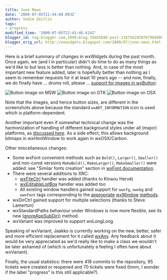 ```yaml
---
title: June News
date: '2009-07-05T21:44:00.003Z'
author: Vadim Zeitlin
tags:
- progress
modified_time: '2009-07-05T22:41:46.614Z'
blogger_id: tag:blogger.com,1999:blog-35681690.post-1397562928707984980
blogger_orig_url: http://wxwidgets.blogspot.com/2009/07/june-news.html
---
```


Here is a brief summary of changes in wxWidgets during the past month. Once
again, we (and I in particular) didn't do time to do as many things as we'd like
to but less is better than nothing. And, in case of the most important new
feature added, later is hopefully better than nothing as I seem to remember
requests for it at least 10 years ago -- and now, finally, we do finally have ...
drums roll, please ... [support for images in wxButton]:

[support for images in wxButton]: http://docs.wxwidgets.org/trunk/classwx_button.html#5caa1163418c868140ba3021fc20578e

<img src="button_msw.png" class="img-fluid" alt="Button image on MSW">
<img src="button_gtk.png" class="img-fluid" alt="Button image on GTK">
<img src="button_osx.png" class="img-fluid" alt="Button image on OSX">

Note that the images, and hence button sizes, are different in the screenshots
above because the standard `wxART_INFORMATION` icon is used which is
platform-dependent.

Another important even if somewhat technical change was the harmonization of
handling of different background styles under all (major) platforms, as
[discussed here]. As a side effect, this allows background bitmaps in
wxHtmlWindow to work again in wxOSX/Carbon.

[discussed here]: http://thread.gmane.org/gmane.comp.lib.wxwidgets.devel/114821/focus=114831

Other miscellaneous changes:

*   Some wxFont convenient methods such as `Bold()`, `Larger()`, `Smaller()` and
    non-const versions `MakeBold()`, `MakeLarger()`, `MakeSmaller()` were added:
    see "Similar fonts creation" section in [wxFont documentation].
*   There were several additions to XRC:
    *   [wxFileCtrl] handler was added (thanks to Kinaou Hervé)
    *   [wxEditableListBox] handler was added too
    *   All existing window handlers gained support for `ownfg`, `ownbg` and
        `ownfont` tags corresponding to the [appropriate][] [wxWindow][]
        [methods][].
*   wxDirCtrl gained support for multiple selections (thanks to Steve Lamerton)
*   wxStandardPaths behaviour under Windows is now more flexible, see its new [IgnoreAppSubDir()] method.
*   wxVariant was improved to support wxLongLong.

Speaking of wxVariant, Jaakko is currently working on the new, better, safer and
more efficient replacement for it called [wxAny]. Any feedback about it would be
very appreciated as we'd really like to make a class we wouldn't be later
ashamed of (which is unfortunately a feeling I often have about wxVariant).

Finally, the usual statistics: there were 418 commits to the repository, 95
tickets were created or reopened and 70 tickets were fixed (hmm, I wonder if the
label "progress" is this still applicable?).

[wxFont documentation]: http://docs.wxwidgets.org/trunk/classwx_font.html
[wxFileCtrl]: http://docs.wxwidgets.org/trunk/classwx_file_ctrl.html
[wxEditableListBox]: http://docs.wxwidgets.org/trunk/classwx_editable_list_box.html
[appropriate]: http://docs.wxwidgets.org/trunk/classwx_window.html#53f4a878e4e2d440bd00543f8014aaaa
[wxWindow]: http://docs.wxwidgets.org/trunk/classwx_window.html#9a3f9d8477aab1d9176cd66ee56e75d9
[methods]: http://docs.wxwidgets.org/trunk/classwx_window.html#89a4f62f23c1e7c845b8d07cecae4c43
[IgnoreAppSubDir()]: http://docs.wxwidgets.org/trunk/classwx_standard_paths.html#b7534e9987d802dada6c02ab70fbaa96
[wxAny]: https://trac.wxwidgets.org/ticket/10932
